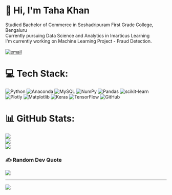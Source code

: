 # 💫 Hi, I'm Taha Khan<br>
Studied Bachelor of Commerce in Seshadripuram First Grade College, Bengaluru<br>Currently pursuing Data Science and Analytics in Imarticus Learning<br>I'm currently working on Machine Learning Project - Fraud Detection.<br><br>
 [![email](https://img.shields.io/badge/Email-D14836?logo=gmail&logoColor=white)](mailto:tahakhan8607@gmail.com) 

# 💻 Tech Stack:
![Python](https://img.shields.io/badge/python-3670A0?style=for-the-badge&logo=python&logoColor=ffdd54) ![Anaconda](https://img.shields.io/badge/Anaconda-%2344A833.svg?style=for-the-badge&logo=anaconda&logoColor=white) ![MySQL](https://img.shields.io/badge/mysql-4479A1.svg?style=for-the-badge&logo=mysql&logoColor=white) ![NumPy](https://img.shields.io/badge/numpy-%23013243.svg?style=for-the-badge&logo=numpy&logoColor=white) ![Pandas](https://img.shields.io/badge/pandas-%23150458.svg?style=for-the-badge&logo=pandas&logoColor=white) ![scikit-learn](https://img.shields.io/badge/scikit--learn-%23F7931E.svg?style=for-the-badge&logo=scikit-learn&logoColor=white) ![Plotly](https://img.shields.io/badge/Plotly-%233F4F75.svg?style=for-the-badge&logo=plotly&logoColor=white) ![Matplotlib](https://img.shields.io/badge/Matplotlib-%23ffffff.svg?style=for-the-badge&logo=Matplotlib&logoColor=black) ![Keras](https://img.shields.io/badge/Keras-%23D00000.svg?style=for-the-badge&logo=Keras&logoColor=white) ![TensorFlow](https://img.shields.io/badge/TensorFlow-%23FF6F00.svg?style=for-the-badge&logo=TensorFlow&logoColor=white) ![GitHub](https://img.shields.io/badge/github-%23121011.svg?style=for-the-badge&logo=github&logoColor=white)
# 📊 GitHub Stats:
![](https://github-readme-stats.vercel.app/api?username=Tahakhan8607&theme=blue_navy&hide_border=false&include_all_commits=false&count_private=false)<br/>
![](https://github-readme-streak-stats.herokuapp.com/?user=Tahakhan8607&theme=blue_navy&hide_border=false)<br/>
![](https://github-readme-stats.vercel.app/api/top-langs/?username=Tahakhan8607&theme=blue_navy&hide_border=false&include_all_commits=false&count_private=false&layout=compact)

### ✍️ Random Dev Quote
![](https://quotes-github-readme.vercel.app/api?type=vetical&theme=radical)

---
[![](https://visitcount.itsvg.in/api?id=Tahakhan8607&icon=0&color=0)](https://visitcount.itsvg.in)

<!-- Proudly created with GPRM ( https://gprm.itsvg.in ) -->
